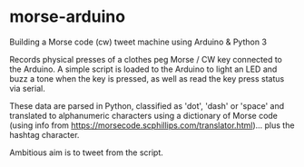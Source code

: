# morse-arduino
Building a Morse code (cw) tweet machine using Arduino &amp; Python 3

Records physical presses of a clothes peg Morse / CW key connected to the Arduino. 
A simple script is loaded to the Arduino to light an LED and buzz a tone when the key is pressed, as well as read the key press status via serial. 

These data are parsed in Python, classified as 'dot', 'dash' or 'space' and translated to alphanumeric characters using a dictionary of Morse code (using info from https://morsecode.scphillips.com/translator.html)... plus the hashtag character.

Ambitious aim is to tweet from the script.

